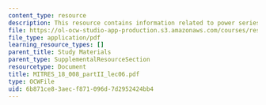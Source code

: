 ```yaml
---
content_type: resource
description: This resource contains information related to power series solutions.
file: https://ol-ocw-studio-app-production.s3.amazonaws.com/courses/res-18-008-calculus-revisited-complex-variables-differential-equations-and-linear-algebra-fall-2011/6b871ce83aecf871096d7d2952424bb4_MITRES_18_008_partII_lec06.pdf
file_type: application/pdf
learning_resource_types: []
parent_title: Study Materials
parent_type: SupplementalResourceSection
resourcetype: Document
title: MITRES_18_008_partII_lec06.pdf
type: OCWFile
uid: 6b871ce8-3aec-f871-096d-7d2952424bb4
---
```

